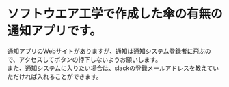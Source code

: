 <h1>ソフトウエア工学で作成した傘の有無の通知アプリです。</h1>
<p>
通知アプリのWebサイトがありますが、通知は通知システム登録者に飛ぶので、アクセスしてボタンの押下しないようお願いします。
<br/>
また、通知システムに入りたい場合は、slackの登録メールアドレスを教えていただければ入れることができます。
</p>